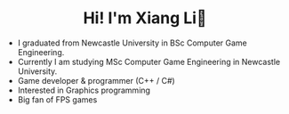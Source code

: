<h1 align="center">Hi! I'm Xiang Li👋</h1>

- I graduated from Newcastle University in BSc Computer Game Engineering.
- Currently I am studying MSc Computer Game Engineering in Newcastle University.
- Game developer & programmer (C++ / C#)
- Interested in Graphics programming
- Big fan of FPS games
